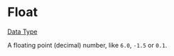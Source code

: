 # Float
[Data Type](../data_types.md)

A floating point (decimal) number, like `6.0`, `-1.5` or `0.1`.

